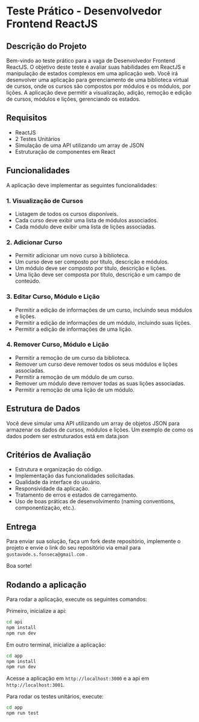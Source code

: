 # Teste Prático - Desenvolvedor Frontend ReactJS

## Descrição do Projeto

Bem-vindo ao teste prático para a vaga de Desenvolvedor Frontend ReactJS. O objetivo deste teste é avaliar suas habilidades em ReactJS e manipulação de estados complexos em uma aplicação web. Você irá desenvolver uma aplicação para gerenciamento de uma biblioteca virtual de cursos, onde os cursos são compostos por módulos e os módulos, por lições. A aplicação deve permitir a visualização, adição, remoção e edição de cursos, módulos e lições, gerenciando os estados.

## Requisitos

- ReactJS
- 2 Testes Unitários
- Simulação de uma API utilizando um array de JSON
- Estruturação de componentes em React

## Funcionalidades

A aplicação deve implementar as seguintes funcionalidades:

### 1. Visualização de Cursos
- Listagem de todos os cursos disponíveis.
- Cada curso deve exibir uma lista de módulos associados.
- Cada módulo deve exibir uma lista de lições associadas.

### 2. Adicionar Curso
- Permitir adicionar um novo curso à biblioteca.
- Um curso deve ser composto por título, descrição e módulos.
- Um módulo deve ser composto por título, descrição e lições.
- Uma lição deve ser composta por título, descrição e um campo de conteúdo.

### 3. Editar Curso, Módulo e Lição
- Permitir a edição de informações de um curso, incluindo seus módulos e lições.
- Permitir a edição de informações de um módulo, incluindo suas lições.
- Permitir a edição de informações de uma lição.

### 4. Remover Curso, Módulo e Lição
- Permitir a remoção de um curso da biblioteca.
- Remover um curso deve remover todos os seus módulos e lições associadas.
- Permitir a remoção de um módulo de um curso.
- Remover um módulo deve remover todas as suas lições associadas.
- Permitir a remoção de uma lição de um módulo.

## Estrutura de Dados

Você deve simular uma API utilizando um array de objetos JSON para armazenar os dados de cursos, módulos e lições. Um exemplo de como os dados podem ser estruturados está em data.json

## Critérios de Avaliação

- Estrutura e organização do código.
- Implementação das funcionalidades solicitadas.
- Qualidade da interface do usuário.
- Responsividade da aplicação.
- Tratamento de erros e estados de carregamento.
- Uso de boas práticas de desenvolvimento (naming conventions, componentização, etc.).

## Entrega

Para enviar sua solução, faça um fork deste repositório, implemente o projeto e envie o link do seu repositório via email para `gustavode.s.fonseca@gmail.com` .

Boa sorte!

## Rodando a aplicação

Para rodar a aplicação, execute os seguintes comandos:

Primeiro, inicialize a api:

```bash
cd api
npm install
npm run dev
```

Em outro terminal, inicialize a aplicação:

```bash
cd app
npm install
npm run dev
```

Acesse a aplicação em `http://localhost:3000` e a api em `http://localhost:3001`.

Para rodar os testes unitários, execute:

```bash
cd app
npm run test
```